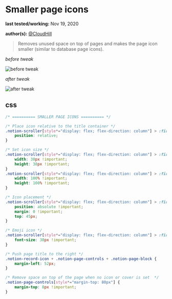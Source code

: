 # Smaller page icons

**last tested/working:** Nov 19, 2020

**author(s):** [@CloudHill](https://github.com/CloudHill)

> Removes unused space on top of pages and makes the page icon smaller (similar to database page icons).

_before tweak_

![before tweak](https://cdn.discordapp.com/attachments/767863068617080902/774277441501790229/unknown.png)

_after tweak_

![after tweak](https://cdn.discordapp.com/attachments/767863068617080902/774277459377913866/unknown.png)

## css

```css
/* ========== SMALLER PAGE ICONS ========== */

/* Place icon relative to the title container */
.notion-scroller[style*="display: flex; flex-direction: column"] > :first-child:not([style*="sticky"]) > :last-child {
    position: relative;
}

/* Set icon size */
.notion-scroller[style*="display: flex; flex-direction: column"] > :first-child:not([style*="sticky"]) .notion-record-icon {
    width: 38px !important;
    height: 38px !important;
}
.notion-scroller[style*="display: flex; flex-direction: column"] > :first-child:not([style*="sticky"]) .notion-record-icon * {
    width: 100% !important;
    height: 100% !important;
}

/* Icon placement */
.notion-scroller[style*="display: flex; flex-direction: column"] > :first-child:not([style*="sticky"]) .notion-record-icon {
    position: absolute !important;
    margin: 0 !important;
    top: 45px;
}

/* Emoji icon */
.notion-scroller[style*="display: flex; flex-direction: column"] > :first-child:not([style*="sticky"]) .notion-record-icon [style*="font-size: 78px"] {
    font-size: 38px !important;
}

/* Push page title to the right */
.notion-record-icon + .notion-page-controls + .notion-page-block {
    margin-left: 52px;
}

/* Remove space on top of the page when no icon or cover is set  */
.notion-page-controls[style*="margin-top: 80px"] {
    margin-top: 8px !important;
}
```